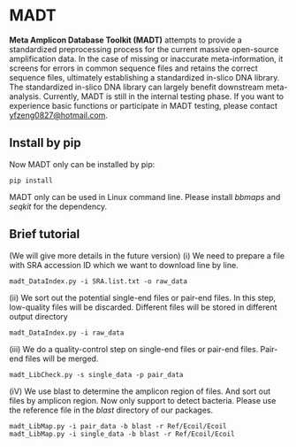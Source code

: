 # MADT
**Meta Amplicon Database Toolkit (MADT)** attempts to provide a standardized preprocessing process for the current massive open-source amplification data. In the case of missing or inaccurate meta-information, it screens for errors in common sequence files and retains the correct sequence files, ultimately establishing a standardized in-slico DNA library. The standardized in-slico DNA library can largely benefit downstream meta-analysis. Currently, MADT is still in the internal testing phase. If you want to experience basic functions or participate in MADT testing, please contact yfzeng0827@hotmail.com.
## Install by pip
Now MADT only can be installed by pip:
```
pip install
```
MADT only can be used in Linux command line. Please install *bbmaps* and *seqkit* for the dependency.

## Brief tutorial
(We will give more details in the future version)
(i) We need to prepare a file with SRA accession ID which we want to download line by line.
```
madt_DataIndex.py -i SRA.list.txt -o raw_data
```
(ii) We sort out the potential single-end files or pair-end files. In this step, low-quality files will be discarded. Different files will be stored in different output directory
```
madt_DataIndex.py -i raw_data
```
(iii) We do a quality-control step on single-end files or pair-end files. Pair-end files will be merged. 
```
madt_LibCheck.py -s single_data -p pair_data
```
(iV) We use blast to determine the amplicon region of files. And sort out files by amplicon region. Now only support to detect bacteria. Please use the reference file in the *blast* directory of our packages.
```
madt_LibMap.py -i pair_data -b blast -r Ref/Ecoil/Ecoil
madt_LibMap.py -i single_data -b blast -r Ref/Ecoil/Ecoil
```